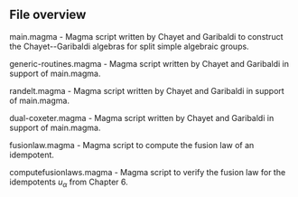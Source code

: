 ## File overview

main.magma - Magma script written by Chayet and Garibaldi to construct the Chayet--Garibaldi algebras for split simple algebraic groups.

generic-routines.magma - Magma script written by Chayet and Garibaldi in support of main.magma.

randelt.magma - Magma script written by Chayet and Garibaldi in support of main.magma.

dual-coxeter.magma - Magma script written by Chayet and Garibaldi in support of main.magma.

fusionlaw.magma - Magma script to compute the fusion law of an idempotent.

computefusionlaws.magma - Magma script to verify the fusion law for the idempotents $u_\alpha$ from Chapter 6.
